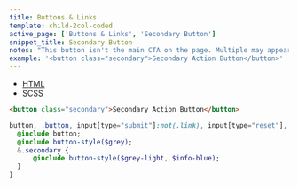 ```yaml
---
title: Buttons & Links
template: child-2col-coded
active_page: ['Buttons & Links', 'Secondary Button']
snippet_title: Secondary Button
notes: "This button isn't the main CTA on the page. Multiple may appear at a time on the same page."
example: '<button class="secondary">Secondary Action Button</button>'
---
```


* [HTML](0)
* [SCSS](1)

```html
<button class="secondary">Secondary Action Button</button>
```
```sass
button, .button, input[type="submit"]:not(.link), input[type="reset"], input[type="button"] {
  @include button;
  @include button-style($grey);
  &.secondary {
      @include button-style($grey-light, $info-blue);
  }
}
```
